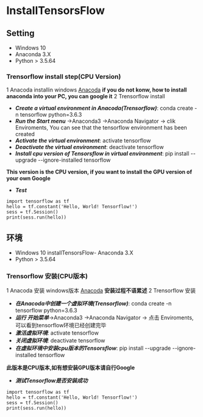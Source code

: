 # InstallTensorsFlow
## Setting
- Windows 10
- Anaconda 3.X
- Python > 3.5.64

### Trensorflow install step(CPU Version)
1 Anacoda installin windows [Anacoda](https://www.anaconda.com/download/) **if you do not konw, how to install anaconda into your PC, you can google it**
2 Trensorflow install
  - ***Create a virtual environment in Anacoda(Trensorflow)***: conda create -n tensorflow python=3.6.3
  - ***Run the Start menu*** ->Anaconda3 ->Anaconda Navigator -> clik Enviroments, You can see that the tensorflow environment has been created
  - ***Activate the virtual environment***: activate tensorflow
  - ***Deactivate the virtual environment***: deactivate tensorflow
  - ***Install cpu version of Tensorsflow in virtual environment***: pip install --upgrade --ignore-installed tensorflow
  
  **This version is the CPU version, if you want to install the GPU version of your own Google**
  - ***Test***
   ``` 
  import tensorflow as tf
  hello = tf.constant('Hello, World! Tensorflow!')
  sess = tf.Session()
  print(sess.run(hello))
   ``` 



## 环境
- Windows 10
installTensorsFlow- Anaconda 3.X
- Python > 3.5.64

### Trensorflow 安装(CPU版本)
1 Anacoda 安装 windows版本 [Anacoda](https://www.anaconda.com/download/) **安装过程不语累述**
2 Trensorflow 安装
  - ***在Anacoda中创建一个虚拟环境(Trensorflow)***: conda create -n tensorflow python=3.6.3
  - ***运行 开始菜单***->Anaconda3 ->Anaconda Navigator -> 点击 Enviroments, 可以看到tensorflow环境已经创建完毕
  - ***激活虚拟环境***: activate tensorflow
  - ***关闭虚拟环境***: deactivate tensorflow
  - ***在虚拟环境中安装cpu版本的Tensorsflow***: pip install --upgrade --ignore-installed tensorflow
  
  **此版本是CPU版本,如有想安装GPU版本请自行Google**
  - ***测试Tensorflow是否安装成功***
   ``` 
  import tensorflow as tf
  hello = tf.constant('Hello, World! Tensorflow!')
  sess = tf.Session()
  print(sess.run(hello))
   ``` 
